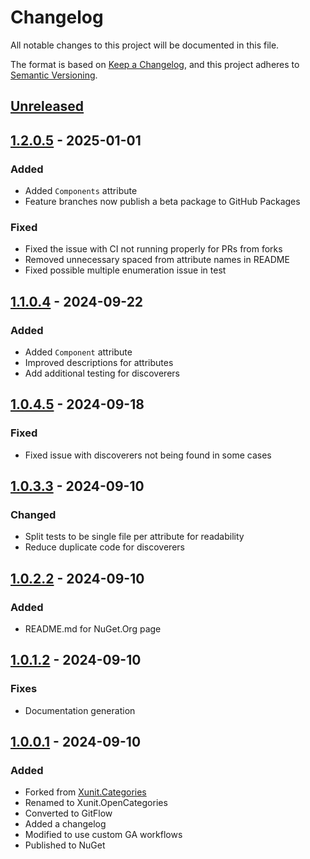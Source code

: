 # Changelog

All notable changes to this project will be documented in this file.

The format is based on [Keep a Changelog](https://keepachangelog.com/en/1.0.0/),
and this project adheres to [Semantic Versioning](https://semver.org/spec/v2.0.0.html).

## [Unreleased]

## [1.2.0.5] - 2025-01-01

### Added

- Added `Components` attribute
- Feature branches now publish a beta package to GitHub Packages

### Fixed

- Fixed the issue with CI not running properly for PRs from forks
- Removed unnecessary spaced from attribute names in README
- Fixed possible multiple enumeration issue in test

## [1.1.0.4] - 2024-09-22

### Added

- Added `Component` attribute
- Improved descriptions for attributes
- Add additional testing for discoverers

## [1.0.4.5] - 2024-09-18

### Fixed

- Fixed issue with discoverers not being found in some cases

## [1.0.3.3] - 2024-09-10

### Changed

- Split tests to be single file per attribute for readability
- Reduce duplicate code for discoverers

## [1.0.2.2] - 2024-09-10

### Added

- README.md for NuGet.Org page

## [1.0.1.2] - 2024-09-10

### Fixes

- Documentation generation

## [1.0.0.1] - 2024-09-10

### Added

- Forked from [Xunit.Categories](https://github.com/brendanconnolly/Xunit.Categories)
- Renamed to Xunit.OpenCategories
- Converted to GitFlow
- Added a changelog
- Modified to use custom GA workflows
- Published to NuGet

[unreleased]: https://github.com/baynezy/Xunit.OpenCategories/compare/1.2.0.5...HEAD
[1.2.0.5]: https://github.com/baynezy/Xunit.OpenCategories/compare/1.1.0.4...1.2.0.5
[1.1.0.4]: https://github.com/baynezy/Xunit.OpenCategories/compare/1.0.4.5...1.1.0.4
[1.0.4.5]: https://github.com/baynezy/Xunit.OpenCategories/compare/1.0.3.3...1.0.4.5
[1.0.3.3]: https://github.com/baynezy/Xunit.OpenCategories/compare/1.0.2.2...1.0.3.3
[1.0.2.2]: https://github.com/baynezy/Xunit.OpenCategories/compare/1.0.1.2...1.0.2.2
[1.0.1.2]: https://github.com/baynezy/Xunit.OpenCategories/compare/1.0.0.1...1.0.1.2
[1.0.0.1]: https://github.com/baynezy/Xunit.OpenCategories/compare/12759d2d3b8613ed850a1d018ac1779cbb798a37...1.0.0.1
